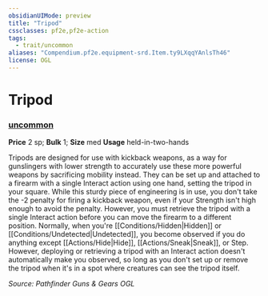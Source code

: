 ```yaml
---
obsidianUIMode: preview
title: "Tripod"
cssclasses: pf2e,pf2e-action
tags:
  - trait/uncommon
aliases: "Compendium.pf2e.equipment-srd.Item.ty9LXqqYAnlsTh46"
license: OGL
---
```

# Tripod

### [uncommon](uncommon "Uncommon Rarity Trait")


**Price** 2 sp; 
**Bulk** 1; **Size** med
**Usage** held-in-two-hands

Tripods are designed for use with kickback weapons, as a way for gunslingers with lower strength to accurately use these more powerful weapons by sacrificing mobility instead. They can be set up and attached to a firearm with a single Interact action using one hand, setting the tripod in your square. While this sturdy piece of engineering is in use, you don't take the -2 penalty for firing a kickback weapon, even if your Strength isn't high enough to avoid the penalty. However, you must retrieve the tripod with a single Interact action before you can move the firearm to a different position. Normally, when you're [[Conditions/Hidden|Hidden]] or [[Conditions/Undetected|Undetected]], you become observed if you do anything except [[Actions/Hide|Hide]], [[Actions/Sneak|Sneak]], or Step. However, deploying or retrieving a tripod with an Interact action doesn't automatically make you observed, so long as you don't set up or remove the tripod when it's in a spot where creatures can see the tripod itself.

*Source: Pathfinder Guns & Gears*
*OGL*